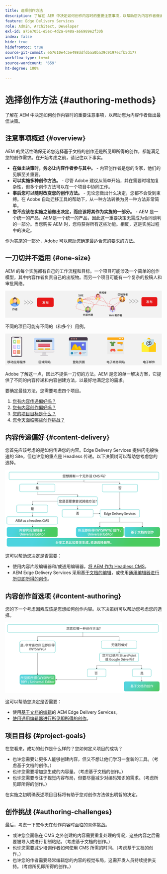 ```yaml
---
title: 选择创作方法
description: 了解在 AEM 中决定如何创作内容时的重要注意事项，以帮助您为内容作者做出最佳决策。
feature: Edge Delivery Services
role: Admin, Architect, Developer
exl-id: a75e7051-e5ec-4d2a-848a-a66989e2f30b
index: false
hide: true
hidefromtoc: true
source-git-commit: e57610e4c5e498ddfdbaa0ba39c9197ecfb5d177
workflow-type: tm+mt
source-wordcount: '659'
ht-degree: 100%

---
```


# 选择创作方法 {#authoring-methods}

了解在 AEM 中决定如何创作内容时的重要注意事项，以帮助您为内容作者做出最佳决策。

## 注意事项概述 {#overview}

AEM 的灵活性确保无论您选择基于文档的创作还是所见即所得的创作，都能满足您的创作需求。在开始考虑之前，请记住以下事实。

* **在做出决策时，务必让内容作者参与其中。** - 内容创作者是您的专家，他们的见解至关重要。
* **可以实施多种创作方法。** - 尽管 Adobe 建议从简单开始，并在需要时增加复杂性，但多个创作方法可以在一个项目中协同工作。
* **事后您可以随时改变您的创作方法。** - 无论您做出什么决定，您都不会受到束缚。在 Adobe 自动迁移工具的帮助下，从一种方法转换为另一种方法非常简单。
* **您不应该在实施之前做出决定，而应该将其作为实施的一部分。** - AEM 是一个统一的产品，AEM是一个统一的产品，因此这一重要决策无需成为合同谈判的一部分。当您购买 AEM 时，您将获得所有这些功能。相反，这是实施过程中的决定。

作为实施的一部分，Adobe 可以帮助您确定最适合您的要求的方法。

## 一刀切并不适用 {#one-size}

AEM 的每个实施都有自己的工作流程和目标。一个项目可能涉及一个简单的创作模型，其中内容作者负责自己的出版物。而另一个项目可能有一个复杂的投稿人和审批网络。

![不同的创作工作流程](assets/authoring-workflows.png)

不同的项目可能有不同的（和多个）用例。

![用例](assets/use-cases.png)

Adobe 了解这一点，因此不提供一刀切的方法。AEM 是您的单一解决方案，它提供了不同的内容传递和内容创建方法，以最好地满足您的需求。

要确定最佳方法，您需要考虑四个项目。

1. [您有内容传递偏好吗？](#content-delivery)
1. [您有内容创作偏好吗？](#content-authoring)
1. [您的项目目标是什么？](#project-goals)
1. [您今天面临哪些创作挑战？](#authoring-challenges)

## 内容传递偏好 {#content-delivery}

您首先应该考虑的是如何传递您的内容。Edge Delivery Services 提供闪电般快速的 Site，但也许您的重点是 Headless 传递。以下决策树可以帮助您考虑您的选择。

![内容传递决策树](assets/content-delivery-decision-tree.png)

这可以帮助您决定是否需要：

* 使用内容片段编辑器和/或通用编辑器，[将 AEM 作为 Headless CMS](/help/headless/introduction.md)。
* AEM Edge Delivery Services 采用[基于文档的编辑](/help/edge/docs/authoring.md)，或使用[通用编辑器进行所见即所得的创作](/help/edge/wysiwyg-authoring/authoring.md)。

## 内容创作首选项 {#content-authoring}

您的下一个考虑因素应该是您想如何创作内容。以下决策树可以帮助您考虑您的选择。

![内容创作决策树](assets/content-authoring-decision-tree.png)

这可以帮助您决定是否需要：

* 使用[基于文档的编辑](/help/edge/docs/authoring.md)的 AEM Edge Delivery Services。
* [使用通用编辑器进行所见即所得的创作](/help/edge/wysiwyg-authoring/authoring.md)。

## 项目目标 {#project-goals}

在您看来，成功的创作是什么样的？您如何定义项目的成功？

* 也许您需要让更多人能够创建内容，但又不想让他们学习一套新的工具。（考虑基于文档的创作。）
* 也许您需要增加您生成的内容量。（考虑基于文档的创作。）
* 也许您需要专注于视觉内容布局，但要尽量减少对编码知识的需求。（考虑所见即所得的创作。）

在实施之初明确表述项目目标将有助于您对创作方法做出明智的决定。

## 创作挑战 {#authoring-challenges}

最后，考虑一下您今天在创作内容时面临的具体挑战。

* 或许您会面临在 CMS 之外创建的内容需要重复处理的情况，这些内容之后需要被导入或进行复制粘贴。（考虑基于文档的创作。）
* 也许您需要减少培训作者如何使用 CMS 所需的时间。（考虑基于文档的创作。）
* 也许您的作者需要经常编辑您的内容的视觉布局，这需开发人员持续提供支持。（考虑所见即所得的创作。）
